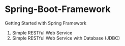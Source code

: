 # Spring-Boot-Framework
Getting Started with Spring Framework

1. Simple RESTful Web Service
2. Simple RESTful Web Service with Database (JDBC)
